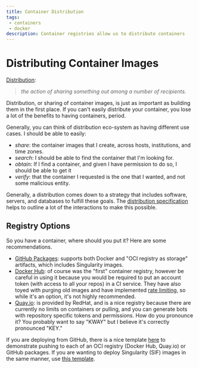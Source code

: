 ```yaml
---
title: Container Distribution
tags: 
 - containers
 - docker
description: Container registries allow us to distribute containers
---
```


# Distributing Container Images

[Distribution](https://www.merriam-webster.com/dictionary/distribution):

> _the action of sharing something out among a number of recipients._

Distribution, or sharing of container images, is just as important as building them in the first place. 
If you can't easily distribute your container, you lose a lot of the benefits to having containers, period.

Generally, you can think of distribution eco-system as having different use cases. 
I should be able to easily:

 - *share*: the container images that I create, across hosts, institutions, and time zones.
 - *search*: I should be able to find the container that I'm looking for.
 - *obtain*: If I find a container, and given I have permission to do so, I should be able to get it
 - *verify*: that the container I requested is the one that I wanted, and not some malicious entity.
 
Generally, a distribution comes down to a strategy that includes software, servers, and databases to fulfill these goals.
The [distribution specification](https://github.com/opencontainers/distribution-spec/blob/master/spec.md) helps to outline a lot of the interactions to make this possible.

## Registry Options

So you have a container, where should you put it? Here are some recommendations.

 - [GitHub Packages](https://docs.github.com/en/packages/working-with-a-github-packages-registry/working-with-the-docker-registry): supports both Docker and "OCI registry as storage" artifacts, which includes Singularity images. 
 - [Docker Hub](https://hub.docker.com/): of course was the "first" container registry, however be careful in using it because you would be required to put an account token (with access to all your repos) in a CI service. They have also toyed with purging old images and have implemented [rate limiting](https://www.docker.com/increase-rate-limits), so while it's an option, it's not highly recommended.
 - [Quay.io](https://quay.io/): is provided by RedHat, and is a nice registry because there are currently no limits on containers or pulling, and you can generate bots with repository specific tokens and permissions. How do you pronounce it? You probably want to say "KWAY" but I believe it's correctly pronounced "KEY."
  
If you are deploying from GitHub, there is a nice template [here](https://github.com/autamus/container-builder-template) to demonstrate pushing to each of an OCI registry (Docker Hub, Quay.io) or GitHub packages. If you are wanting to deploy Singularity (SIF) images in the same manner, use [this template](https://github.com/singularityhub/github-ci).
